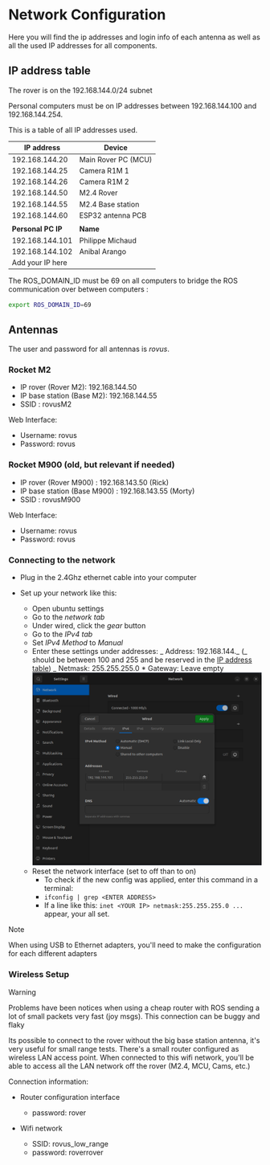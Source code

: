 # Network Configuration

Here you will find the ip addresses and login info of each antenna as well as all the used IP addresses for all components.

## IP address table

The rover is on the 192.168.144.0/24 subnet

Personal computers must be on IP addresses between 192.168.144.100 and 192.168.144.254.

This is a table of all IP addresses used.

| IP address         | Device              |
| ------------------ | ------------------- |
| 192.168.144.20     | Main Rover PC (MCU) |
| 192.168.144.25     | Camera R1M 1        |
| 192.168.144.26     | Camera R1M 2        |
| 192.168.144.50     | M2.4 Rover          |
| 192.168.144.55     | M2.4 Base station   |
| 192.168.144.60     | ESP32 antenna PCB   |
|                    |                     |
| **Personal PC IP** | **Name**            |
| 192.168.144.101    | Philippe Michaud    |
| 192.168.144.102    | Anibal Arango       |
| Add your IP here   |                     |

The ROS_DOMAIN_ID must be 69 on all computers to bridge the ROS communication over between computers :

```bash
export ROS_DOMAIN_ID=69
```

## Antennas

The user and password for all antennas is _rovus_.

### Rocket M2

- IP rover (Rover M2): 192.168.144.50
- IP base station (Base M2): 192.168.144.55
- SSID : rovusM2

Web Interface:

- Username: rovus
- Password: rovus

### Rocket M900 (old, but relevant if needed)

- IP rover (Rover M900) : 192.168.143.50 (Rick)
- IP base station (Base M900) : 192.168.143.55 (Morty)
- SSID : rovusM900

Web Interface:

- Username: rovus
- Password: rovus

### Connecting to the network

- Plug in the 2.4Ghz ethernet cable into your computer
- Set up your network like this:

  - Open ubuntu settings
  - Go to the _network tab_
  - Under wired, click the _gear_ button
  - Go to the _IPv4 tab_
  - Set _IPv4 Method_ to _Manual_
  - Enter these settings under addresses:
    _ Address: 192.168.144._ (_ should be between 100 and 255 and be reserved in the [IP address table](#IP-address-table))
    _ Netmask: 255.255.255.0 \* Gateway: Leave empty
    ![network_config.png](../../../attachements/network_config.png)
  - Reset the network interface (set to off than to on)
    - To check if the new config was applied, enter this command in a terminal:
    - `ifconfig | grep <ENTER ADDRESS> `
    - If a line like this: `inet <YOUR IP> netmask:255.255.255.0 ...` appear, your all set.

> [!NOTE]
> When using USB to Ethernet adapters, you'll need to make the configuration for each different adapters

### Wireless Setup

> [!WARNING]
> Problems have been notices when using a cheap router with ROS sending a lot of small packets very fast (joy msgs). This connection can be buggy and flaky

Its possible to connect to the rover without the big base station antenna, it's very useful for small range tests. There's a small router configured as wireless LAN access point. When connected to this wifi network, you'll be able to access all the LAN network off the rover (M2.4, MCU, Cams, etc.)

Connection information:

- Router configuration interface

  - password: rover

- Wifi network
  - SSID: rovus_low_range
  - password: roverrover

